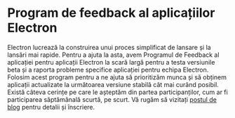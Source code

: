 # Program de feedback al aplicațiilor Electron

Electron lucrează la construirea unui proces simplificat de lansare și la lansări mai rapide. Pentru a ajuta la asta, avem Programul de Feedback al aplicației pentru aplicații Electron la scară largă pentru a testa versiunile beta și a raporta probleme specifice aplicației pentru echipa Electron. Folosim acest program pentru a ne ajuta să prioritizăm munca și să obținem aplicații actualizate la următoarea versiune stabilă cât mai curând posibil. Există câteva cerințe pe care le așteptăm din partea participanților, cum ar fi participarea săptămânală scurtă, pe scurt. Vă rugăm să vizitați [postul de blog](https://electronjs.org/blog/app-feedback-program) pentru detalii și înscriere.
